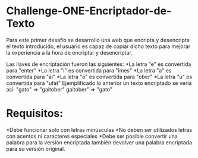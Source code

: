 # Challenge-ONE-Encriptador-de-Texto
Para este primer desafío se desarrollo una web que encripta y desencripta el texto introducido, el usuario es capaz de copiar dicho texto para mejorar la experiencia a la hora de encriptar y desencriptar.

Las llaves de encriptación fueron las siguientes:
  *La letra "e" es convertida para "enter"
  *La letra "i" es convertida para "imes"
  *La letra "a" es convertida para "ai"
  *La letra "o" es convertida para "ober"
  *La letra "u" es convertida para "ufat"
Ejemplificado lo anterior un texto encriptado se vería así:
"gato" => "gaitober"
gaitober" => "gato"

# Requisitos:
  *Debe funcionar solo con letras minúsculas
  *No deben ser utilizados letras con acentos ni caracteres especiales
  *Debe ser posible convertir una palabra para la versión encriptada también devolver una palabra encriptada para su versión original.
